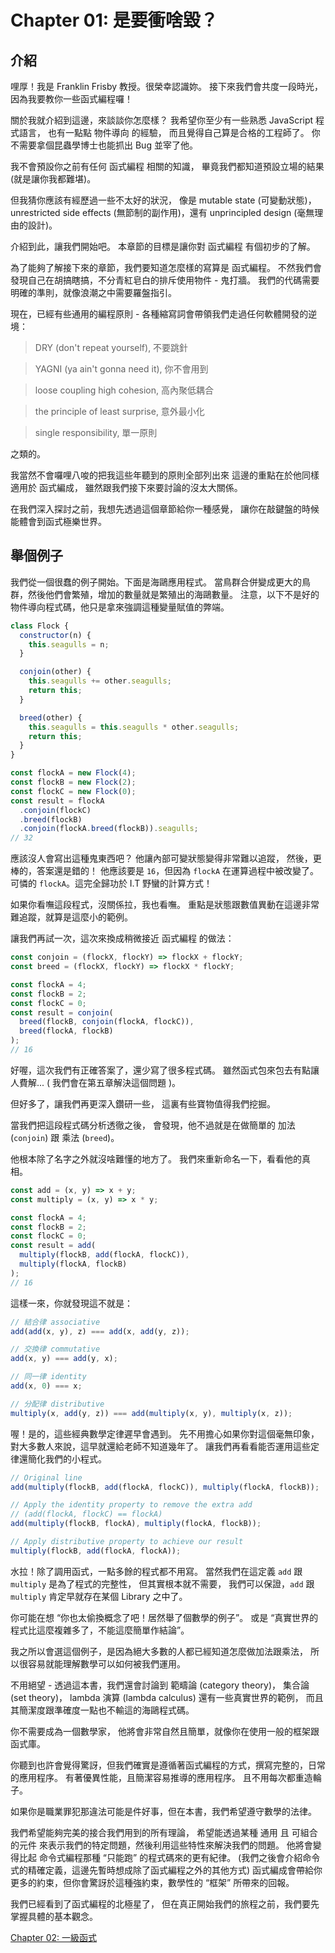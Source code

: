 # Chapter 01: 是要衝啥毀？

## 介紹

哩厚！我是 Franklin Frisby 教授。很榮幸認識妳。
接下來我們會共度一段時光，
因為我要教你一些函式編程囉！

關於我就介紹到這邊，來談談你怎麼樣？
我希望你至少有一些熟悉 JavaScript 程式語言，
也有一點點 物件導向 的經驗，
而且覺得自己算是合格的工程師了。
你不需要拿個昆蟲學博士也能抓出 Bug 並宰了他。

我不會預設你之前有任何 函式編程 相關的知識，
畢竟我們都知道預設立場的結果(就是讓你我都難堪)。

但我猜你應該有經歷過一些不太好的狀況，
像是 mutable state (可變動狀態)，unrestricted side effects (無節制的副作用)，還有 unprincipled design (毫無理由的設計)。

介紹到此，讓我們開始吧。
本章節的目標是讓你對 函式編程 有個初步的了解。

為了能夠了解接下來的章節，我們要知道怎麼樣的寫算是 函式編程。
不然我們會發現自己在胡搞瞎搞，不分青紅皂白的排斥使用物件 - 鬼打牆。
我們的代碼需要明確的準則，就像浪潮之中需要羅盤指引。

現在，已經有些通用的編程原則 -
各種縮寫詞會帶領我們走過任何軟體開發的逆境：

> DRY (don't repeat yourself),
> 不要跳針

> YAGNI (ya ain't gonna need it),
> 你不會用到

> loose coupling high cohesion,
> 高內聚低耦合

> the principle of least surprise,
> 意外最小化

> single responsibility,
> 單一原則

之類的。

我當然不會囉哩八唆的把我這些年聽到的原則全部列出來
這邊的重點在於他同樣適用於 函式編成，
雖然跟我們接下來要討論的沒太大關係。

在我們深入探討之前，我想先透過這個章節給你一種感覺，
讓你在敲鍵盤的時候能體會到函式極樂世界。

<!--BREAK-->

## 舉個例子

我們從一個很蠢的例子開始。下面是海鷗應用程式。
當鳥群合併變成更大的鳥群，然後他們會繁殖，增加的數量就是繁殖出的海鷗數量。
注意，以下不是好的物件導向程式碼，他只是拿來強調這種變量賦值的弊端。

```js
class Flock {
  constructor(n) {
    this.seagulls = n;
  }

  conjoin(other) {
    this.seagulls += other.seagulls;
    return this;
  }

  breed(other) {
    this.seagulls = this.seagulls * other.seagulls;
    return this;
  }
}

const flockA = new Flock(4);
const flockB = new Flock(2);
const flockC = new Flock(0);
const result = flockA
  .conjoin(flockC)
  .breed(flockB)
  .conjoin(flockA.breed(flockB)).seagulls;
// 32
```

應該沒人會寫出這種鬼東西吧？
他讓內部可變狀態變得非常難以追蹤，
然後，更棒的，答案還是錯的！
他應該要是 `16`，但因為 `flockA` 在運算過程中被改變了。
可憐的 `flockA`。這完全歸功於 I.T 野蠻的計算方式！

如果你看嘸這段程式，沒關係拉，我也看嘸。
重點是狀態跟數值異動在這邊非常難追蹤，就算是這麼小的範例。

讓我們再試一次，這次來換成稍微接近 函式編程 的做法：

```js
const conjoin = (flockX, flockY) => flockX + flockY;
const breed = (flockX, flockY) => flockX * flockY;

const flockA = 4;
const flockB = 2;
const flockC = 0;
const result = conjoin(
  breed(flockB, conjoin(flockA, flockC)),
  breed(flockA, flockB)
);
// 16
```

好喔，這次我們有正確答案了，還少寫了很多程式碼。
雖然函式包來包去有點讓人費解... ( 我們會在第五章解決這個問題 )。

但好多了，讓我們再更深入鑽研一些，
這裏有些寶物值得我們挖掘。

當我們把這段程式碼分析透徹之後，
會發現，他不過就是在做簡單的 加法 (`conjoin`) 跟 乘法 (`breed`)。

他根本除了名字之外就沒啥難懂的地方了。
我們來重新命名一下，看看他的真相。

```js
const add = (x, y) => x + y;
const multiply = (x, y) => x * y;

const flockA = 4;
const flockB = 2;
const flockC = 0;
const result = add(
  multiply(flockB, add(flockA, flockC)),
  multiply(flockA, flockB)
);
// 16
```

這樣一來，你就發現這不就是：

```js
// 結合律 associative
add(add(x, y), z) === add(x, add(y, z));

// 交換律 commutative
add(x, y) === add(y, x);

// 同一律 identity
add(x, 0) === x;

// 分配律 distributive
multiply(x, add(y, z)) === add(multiply(x, y), multiply(x, z));
```

喔！是的，這些經典數學定律遲早會遇到。
先不用擔心如果你對這個毫無印象，
對大多數人來說，這早就還給老師不知道幾年了。
讓我們再看看能否運用這些定律還簡化我們的小程式。

```js
// Original line
add(multiply(flockB, add(flockA, flockC)), multiply(flockA, flockB));

// Apply the identity property to remove the extra add
// (add(flockA, flockC) == flockA)
add(multiply(flockB, flockA), multiply(flockA, flockB));

// Apply distributive property to achieve our result
multiply(flockB, add(flockA, flockA));
```

水拉！除了調用函式，一點多餘的程式都不用寫。
當然我們在這定義 `add` 跟 `multiply` 是為了程式的完整性，
但其實根本就不需要，
我們可以保證，`add` 跟 `multiply` 肯定早就存在某個 Library 之中了。

你可能在想 “你也太偷換概念了吧！居然舉了個數學的例子”。
或是 “真實世界的程式比這麼複雜多了，不能這麼簡單作結論”。

我之所以會選這個例子，是因為絕大多數的人都已經知道怎麼做加法跟乘法，
所以很容易就能理解數學可以如何被我們運用。

不用絕望 -
透過這本書，我們還會討論到 範疇論 (category theory)， 集合論 (set theory)， lambda 演算 (lambda calculus) 還有一些真實世界的範例，
而且其簡潔度跟準確度一點也不輸這的海鷗程式碼。

你不需要成為一個數學家，
他將會非常自然且簡單，就像你在使用一般的框架跟函式庫。

你聽到也許會覺得驚訝，但我們確實是遵循著函式編程的方式，撰寫完整的，日常的應用程序。
有著優異性能，且簡潔容易推導的應用程序。
且不用每次都重造輪子。

如果你是職業罪犯那違法可能是件好事，但在本書，我們希望遵守數學的法律。

我們希望能夠完美的接合我們用到的所有理論，
希望能透過某種 通用 且 可組合 的元件 來表示我們的特定問題，然後利用這些特性來解決我們的問題。
他將會變得比起 命令式編程那種 “只能跑” 的程式碼來的更有紀律。
(我們之後會介紹命令式的精確定義，這邊先暫時想成除了函式編程之外的其他方式)
函式編成會帶給你更多的約束，但你會驚訝於這種強約束，數學性的 “框架” 所帶來的回報。

我們已經看到了函式編程的北極星了，
但在真正開始我們的旅程之前，我們要先掌握具體的基本觀念。

[Chapter 02: 一級函式](ch02.md)
